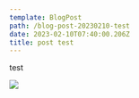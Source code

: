 ```yaml
---
template: BlogPost
path: /blog-post-20230210-test
date: 2023-02-10T07:40:00.206Z
title: post test
---
```

t﻿est

![](/assets/th_L1011494_2.jpg)
